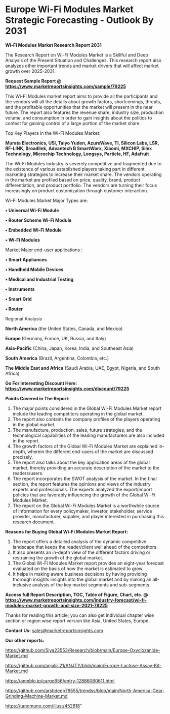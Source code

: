 # Europe Wi-Fi Modules Market Strategic Forecasting - Outlook By 2031

<strong>Wi-Fi Modules Market Research Report 2031</strong>

The Research Report on Wi-Fi Modules Market is a Skillful and Deep Analysis of the Present Situation and Challenges. This research report also analyzes other important trends and market drivers that will affect market growth over 2025-2031.

<strong>Request Sample Report @ <a href=https://www.marketreportsinsights.com/sample/79225>https://www.marketreportsinsights.com/sample/79225</a></strong>

This Wi-Fi Modules market report aims to provide all the participants and the vendors will all the details about growth factors, shortcomings, threats, and the profitable opportunities that the market will present in the near future. The report also features the revenue share, industry size, production volume, and consumption in order to gain insights about the politics to contest for gaining control of a large portion of the market share.

Top Key Players in the Wi-Fi Modules Market:

<strong>Murata Electronics, USI, Taiyo Yuden, AzureWave, TI, Silicon Labs, LSR, RF-LINK, Broadlink, Advantech B SmartWorx, Xiaomi, MXCHIP, Silex Technology, Microchip Technology, Longsys, Particle, HF, Adafruit</strong>

The Wi-Fi Modules Industry is severely competitive and fragmented due to the existence of various established players taking part in different marketing strategies to increase their market share. The vendors operating in the market are profiled based on price, quality, brand, product differentiation, and product portfolio. The vendors are turning their focus increasingly on product customization through customer interaction.

Wi-Fi Modules Market Major Types are:

<strong>• Universal Wi-Fi Module

• Router Scheme Wi-Fi Module

• Embedded Wi-Fi Module

• Wi-Fi Modules</strong>

Market Major end-user applications :

<strong>• Smart Appliances

• Handheld Mobile Devices

• Medical and Industrial Testing

• Instruments

• Smart Grid

• Router</strong>

Regional Analysis

</u><strong><b>North America</b></strong> (the United States, Canada, and Mexico)

<strong><b>Europe </b></strong>(Germany, France, UK, Russia, and Italy)

<strong><b>Asia-Pacific</b></strong> (China, Japan, Korea, India, and Southeast Asia)

<strong><b>South America</b></strong> (Brazil, Argentina, Colombia, etc.)

<strong><b>The Middle East and Africa</b></strong> (Saudi Arabia, UAE, Egypt, Nigeria, and South Africa)

<strong>Go For Interesting Discount Here: <a href=https://www.marketreportsinsights.com/discount/79225>https://www.marketreportsinsights.com/discount/79225</a></strong>

<strong>Points Covered in The Report:</strong>
<ol>
  <li>The major points considered in the Global Wi-Fi Modules Market report include the leading competitors operating in the global market.</li>
  <li>The report also contains the company profiles of the players operating in the global market.</li>
  <li>The manufacture, production, sales, future strategies, and the technological capabilities of the leading manufacturers are also included in the report.</li>
  <li>The growth factors of the Global Wi-Fi Modules Market are explained in-depth, wherein the different end-users of the market are discussed precisely.</li>
  <li>The report also talks about the key application areas of the global market, thereby providing an accurate description of the market to the readers/users.</li>
  <li>The report incorporates the SWOT analysis of the market. In the final section, the report features the opinions and views of the industry experts and professionals. The experts analyzed the export/import policies that are favorably influencing the growth of the Global Wi-Fi Modules Market.</li>
  <li>The report on the Global Wi-Fi Modules Market is a worthwhile source of information for every policymaker, investor, stakeholder, service provider, manufacturer, supplier, and player interested in purchasing this research document.</li>
</ol>
<strong>Reasons for Buying Global Wi-Fi Modules Market Report:</strong>

<ol>
  <li>The report offers a detailed analysis of the dynamic competitive landscape that keeps the reader/client well ahead of the competitors.</li>
  <li>It also presents an in-depth view of the different factors driving or restraining the growth of the global market.</li>
  <li>The Global Wi-Fi Modules Market report provides an eight-year forecast evaluated on the basis of how the market is estimated to grow.</li>
  <li>It helps in making aware business decisions by having providing thorough insights insights into the global market and by making an all-inclusive analysis of the key market segments and sub-segments.</li>
</ol>
<strong>Access full Report Description, TOC, Table of Figure, Chart, etc. @ <a href=https://www.marketreportsinsights.com/industry-forecast/wi-fi-modules-market-growth-and-size-2021-79225>https://www.marketreportsinsights.com/industry-forecast/wi-fi-modules-market-growth-and-size-2021-79225</a></strong>


Thanks for reading this article; you can also get individual chapter wise section or region wise report version like Asia, United States, Europe.

<strong>Contact Us:</strong>
sales@marketreportsinsights.com

<strong>Our other reports:</strong>

<a href=https://github.com/Siya23553/Research/blob/main/Europe-Oxyclozanide-Market.md>https://github.com/Siya23553/Research/blob/main/Europe-Oxyclozanide-Market.md</a>

<a href=https://github.com/anjaliiii21/ANJTY/blob/main/Europe-Lactose-Assay-Kit-Market.md>https://github.com/anjaliiii21/ANJTY/blob/main/Europe-Lactose-Assay-Kit-Market.md</a>

<a href=https://ameblo.jp/cargo656/entry-12886060611.html>https://ameblo.jp/cargo656/entry-12886060611.html</a>

<a href=https://github.com/arshdeep76555/trendss/blob/main/North-America-Gear-Grinding-Machine-Market.md>https://github.com/arshdeep76555/trendss/blob/main/North-America-Gear-Grinding-Machine-Market.md</a>

<a href=https://tanomuno.com/illust/452818>https://tanomuno.com/illust/452818</a>"
